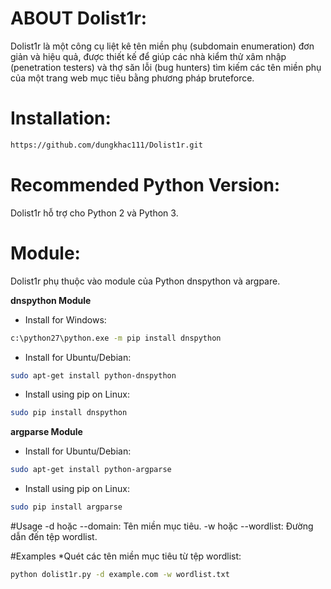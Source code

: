 # ABOUT Dolist1r:
Dolist1r là một công cụ liệt kê tên miền phụ (subdomain enumeration) đơn giản và hiệu quả, 
được thiết kế để giúp các nhà kiểm thử xâm nhập (penetration testers) và thợ săn lỗi (bug hunters) 
tìm kiếm các tên miền phụ của một trang web mục tiêu bằng phương pháp bruteforce.

# Installation:
```bash
https://github.com/dungkhac111/Dolist1r.git
```
# Recommended Python Version:
Dolist1r hỗ trợ cho Python 2 và Python 3.

# Module:
Dolist1r phụ thuộc vào module của Python dnspython và argpare.

**dnspython Module**
* Install for Windows:
```bash
c:\python27\python.exe -m pip install dnspython
```
* Install for Ubuntu/Debian:
```bash
sudo apt-get install python-dnspython
```
* Install using pip on Linux:
```bash
sudo pip install dnspython
```

**argparse Module**
* Install for Ubuntu/Debian:
```bash
sudo apt-get install python-argparse
```
* Install using pip on Linux:
```bash
sudo pip install argparse
```

#Usage
-d hoặc --domain: Tên miền mục tiêu.
-w hoặc --wordlist: Đường dẫn đến tệp wordlist.

#Examples
*Quét các tên miền mục tiêu từ tệp wordlist:
```bash
python dolist1r.py -d example.com -w wordlist.txt
```

